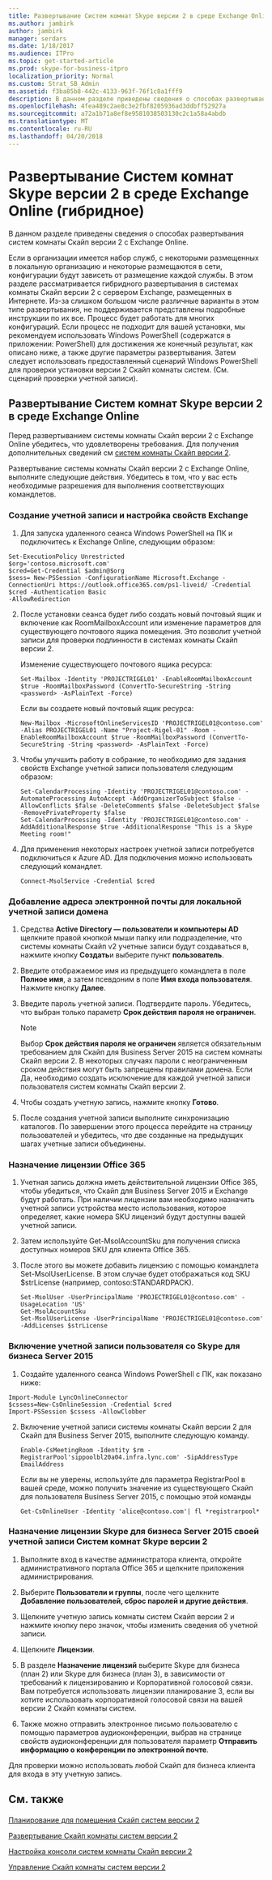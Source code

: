 ```yaml
---
title: Развертывание Систем комнат Skype версии 2 в среде Exchange Online (гибридное)
ms.author: jambirk
author: jambirk
manager: serdars
ms.date: 1/18/2017
ms.audience: ITPro
ms.topic: get-started-article
ms.prod: skype-for-business-itpro
localization_priority: Normal
ms.custom: Strat_SB_Admin
ms.assetid: f3ba85b8-442c-4133-963f-76f1c8a1fff9
description: В данном разделе приведены сведения о способах развертывания систем комнаты Скайп версии 2 с Exchange Online.
ms.openlocfilehash: 4fea489c2ae8c3e2fbf8205936ad3ddbff52927a
ms.sourcegitcommit: a72a1b71a8ef8e9581038503130c2c1a58a4abdb
ms.translationtype: MT
ms.contentlocale: ru-RU
ms.lasthandoff: 04/20/2018
---
```

# <a name="deploy-skype-room-systems-v2-with-exchange-online-hybrid"></a>Развертывание Систем комнат Skype версии 2 в среде Exchange Online (гибридное)
 
В данном разделе приведены сведения о способах развертывания систем комнаты Скайп версии 2 с Exchange Online.
  
Если в организации имеется набор служб, с некоторыми размещенных в локальную организацию и некоторые размещаются в сети, конфигурации будут зависеть от размещение каждой службы. В этом разделе рассматривается гибридного развертывания в системах комнаты Скайп версии 2 с сервером Exchange, размещенных в Интернете. Из-за слишком большом числе различные варианты в этом типе развертывания, не поддерживается представлены подробные инструкции по их все. Процесс будет работать для многих конфигураций. Если процесс не подходит для вашей установки, мы рекомендуем использовать Windows PowerShell (содержатся в приложении: PowerShell) для достижения же конечный результат, как описано ниже, а также другие параметры развертывания. Затем следует использовать предоставленный сценарий Windows PowerShell для проверки установки версии 2 Скайп комнаты систем. (См. сценарий проверки учетной записи).
  
## <a name="deploy-skype-room-systems-v2-with-exchange-online"></a>Развертывание Систем комнат Skype версии 2 в среде Exchange Online

Перед развертыванием системы комнаты Скайп версии 2 с Exchange Online убедитесь, что удовлетворены требования. Для получения дополнительных сведений см [систем комнаты Скайп версии 2](../../plan-your-deployment/clients-and-devices/requirements.md).
  
Развертывание системы комнаты Скайп версии 2 с Exchange Online, выполните следующие действия. Убедитесь в том, что у вас есть необходимые разрешения для выполнения соответствующих командлетов. 
  
### <a name="create-an-account-and-set-exchange-properties"></a>Создание учетной записи и настройка свойств Exchange

1. Для запуска удаленного сеанса Windows PowerShell на ПК и подключитесь к Exchange Online, следующим образом:
    
  ```
  Set-ExecutionPolicy Unrestricted
$org='contoso.microsoft.com'
$cred=Get-Credential $admin@$org
$sess= New-PSSession -ConfigurationName Microsoft.Exchange -ConnectionUri https://outlook.office365.com/ps1-liveid/ -Credential $cred -Authentication Basic 
-AllowRedirection

  ```

2. После установки сеанса будет либо создать новый почтовый ящик и включение как RoomMailboxAccount или изменение параметров для существующего почтового ящика помещения. Это позволит учетной записи для проверки подлинности в системах комнаты Скайп версии 2.
    
   Изменение существующего почтового ящика ресурса:
    
   ```
   Set-Mailbox -Identity 'PROJECTRIGEL01' -EnableRoomMailboxAccount $true -RoomMailboxPassword (ConvertTo-SecureString -String <password> -AsPlainText -Force)
   ```

    Если вы создаете новый почтовый ящик ресурса:
    
   ```
   New-Mailbox -MicrosoftOnlineServicesID 'PROJECTRIGEL01@contoso.com' -Alias PROJECTRIGEL01 -Name "Project-Rigel-01" -Room -EnableRoomMailboxAccount $true -RoomMailboxPassword (ConvertTo-SecureString -String <password> -AsPlainText -Force)
   ```

3. Чтобы улучшить работу в собрание, то необходимо для задания свойств Exchange учетной записи пользователя следующим образом:
    
   ```
   Set-CalendarProcessing -Identity 'PROJECTRIGEL01@contoso.com' -AutomateProcessing AutoAccept -AddOrganizerToSubject $false -AllowConflicts $false -DeleteComments $false -DeleteSubject $false -RemovePrivateProperty $false
   Set-CalendarProcessing -Identity 'PROJECTRIGEL01@contoso.com' -AddAdditionalResponse $true -AdditionalResponse "This is a Skype Meeting room!"
   ```

    
4. Для применения некоторых настроек учетной записи потребуется подключиться к Azure AD. Для подключения можно использовать следующий командлет.
    
   ```
   Connect-MsolService -Credential $cred
   ```

### <a name="add-an-email-address-for-your-on-premises-domain-account"></a>Добавление адреса электронной почты для локальной учетной записи домена

1. Средства **Active Directory — пользователи и компьютеры AD** щелкните правой кнопкой мыши папку или подразделение, что системы комнаты Скайп v2 учетные записи будут создаваться в, нажмите кнопку **Создать**и выберите пункт **пользователь**.
    
2. Введите отображаемое имя из предыдущего командлета в поле **Полное имя**, а затем псевдоним в поле **Имя входа пользователя**. Нажмите кнопку **Далее**.


3. Введите пароль учетной записи. Подтвердите пароль. Убедитесь, что выбран только параметр **Срок действия пароля не ограничен**.
    
    > [!NOTE]
    > Выбор **Срок действия пароля не ограничен** является обязательным требованием для Скайп для Business Server 2015 на систем комнаты Скайп версии 2. В некоторых случаях пароли с неограниченным сроком действия могут быть запрещены правилами домена. Если Да, необходимо создать исключение для каждой учетной записи пользователя систем комнаты Скайп версии 2.
  
4. Чтобы создать учетную запись, нажмите кнопку **Готово**.
    
5. После создания учетной записи выполните синхронизацию каталогов. По завершении этого процесса перейдите на страницу пользователей и убедитесь, что две созданные на предыдущих шагах учетные записи объединены.
    
### <a name="assign-an-office-365-license"></a>Назначение лицензии Office 365

1. Учетная запись должна иметь действительной лицензии Office 365, чтобы убедиться, что Скайп для Business Server 2015 и Exchange будут работать. При наличии лицензии вам необходимо назначить учетной записи устройства место использования, которое определяет, какие номера SKU лицензий будут доступны вашей учетной записи.
    
2. Затем используйте Get-MsolAccountSku для получения списка доступных номеров SKU для клиента Office 365.
    
3. После этого вы можете добавить лицензию с помощью командлета Set-MsolUserLicense. В этом случае будет отображаться код SKU $strLicense (например, contoso:STANDARDPACK).
    
   ```
   Set-MsolUser -UserPrincipalName 'PROJECTRIGEL01@contoso.com' -UsageLocation 'US'
   Get-MsolAccountSku
   Set-MsolUserLicense -UserPrincipalName 'PROJECTRIGEL01@contoso.com' -AddLicenses $strLicense
   ```


### <a name="enable-the-user-account-with-skype-for-business-server-2015"></a>Включение учетной записи пользователя со Skype для бизнеса Server 2015

1. Создайте удаленного сеанса Windows PowerShell с ПК, как показано ниже:
    
  ```
  Import-Module LyncOnlineConnector  
$cssess=New-CsOnlineSession -Credential $cred  
Import-PSSession $cssess -AllowClobber

  ```

2. Включение учетной записи системы комнаты Скайп версии 2 для Скайп для Business Server 2015, выполните следующую команду.
    
   ```
   Enable-CsMeetingRoom -Identity $rm -RegistrarPool'sippoolbl20a04.infra.lync.com' -SipAddressType EmailAddress
   ```

    Если вы не уверены, используйте для параметра RegistrarPool в вашей среде, можно получить значение из существующего Скайп для пользователя Business Server 2015, с помощью этой команды
    
   ```
   Get-CsOnlineUser -Identity 'alice@contoso.com'| fl *registrarpool*
   ```

### <a name="assign-a-skype-for-business-server-2015-license-to-your-skype-room-systems-v2-account"></a>Назначение лицензии Skype для бизнеса Server 2015 своей учетной записи Систем комнат Skype версии 2

1. Выполните вход в качестве администратора клиента, откройте административного портала Office 365 и щелкните приложения администрирования.
    
2. Выберите **Пользователи и группы**, после чего щелкните **Добавление пользователей, сброс паролей и другие действия**.
    
3. Щелкните учетную запись комнаты систем Скайп версии 2 и нажмите кнопку перо значок, чтобы изменить сведения об учетной записи.
    
4. Щелкните **Лицензии**.
    
5. В разделе **Назначение лицензий** выберите Skype для бизнеса (план 2) или Skype для бизнеса (план 3), в зависимости от требований к лицензированию и Корпоративной голосовой связи. Вам потребуется использовать лицензии планирование 3, если вы хотите использовать корпоративной голосовой связи на вашей версии 2 Скайп комнаты систем.
    
6. Также можно отправить электронное письмо пользователю с помощью параметров аудиоконференции, выбрав на странице свойств аудиоконференции для пользователя параметр **Отправить информацию о конференции по электронной почте**.
    
Для проверки можно использовать любой Скайп для бизнеса клиента для входа в эту учетную запись.
  
## <a name="see-also"></a>См. также

#### 

[Планирование для помещения Скайп систем версии 2](../../plan-your-deployment/clients-and-devices/skype-room-systems-v2-0.md)
  
[Развертывание Скайп комнаты систем версии 2](room-systems-v2.md)
  
[Настройка консоли систем комнаты Скайп версии 2](console.md)
  
[Управление Скайп комнаты систем версии 2](../../manage/skype-room-systems-v2/skype-room-systems-v2.md)

